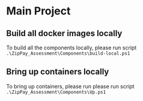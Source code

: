 # Main Project

## Build all docker images locally

To build all the components locally, please run script
```.\ZipPay_Assessment\Components\build-local.ps1```

## Bring up containers locally

To bring up containers, please run please run script
```.\ZipPay_Assessment\Components\Up.ps1```
